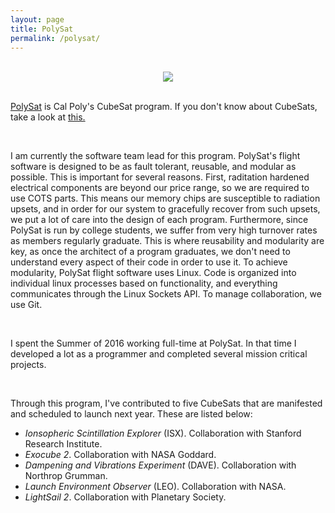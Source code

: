 ```yaml
---
layout: page
title: PolySat
permalink: /polysat/
---
```


<br>
<div style="text-align: center;">
	<img src="{{ site.baseurl }}/assets/polysat.jpg">
</div>
<br>

[PolySat](http://polysat.calpoly.edu) is Cal Poly's CubeSat program. If you don't know about CubeSats, take a look at [this.](https://en.wikipedia.org/wiki/CubeSat)

<br>

I am currently the software team lead for this program. PolySat's flight software is designed to be as fault tolerant, reusable, and modular as possible. This is important for several reasons. First, raditation hardened electrical components are beyond our price range, so we are required to use COTS parts. This means our memory chips are susceptible to radiation upsets, and in order for our system to gracefully recover from such upsets, we put a lot of care into the design of each program. Furthermore, since PolySat is run by college students, we suffer from very high turnover rates as members regularly graduate. This is where reusability and modularity are key, as once the architect of a program graduates, we don't need to understand every aspect of their code in order to use it. To achieve modularity, PolySat flight software uses Linux. Code is organized into individual linux processes based on functionality, and everything communicates through the Linux Sockets API. To manage collaboration, we use Git.

<br>

I spent the Summer of 2016 working full-time at PolySat. In that time I developed a lot as a programmer and completed several mission critical projects. 

<br>

Through this program, I've contributed to five CubeSats that are manifested and scheduled to launch next year. These are listed below:

- <i>Ionsopheric Scintillation Explorer</i> (ISX). Collaboration with Stanford Research Institute.
- <i>Exocube 2</i>. Collaboration with NASA Goddard.
- <i>Dampening and Vibrations Experiment</i> (DAVE). Collaboration with Northrop Grumman.
- <i>Launch Environment Observer</i> (LEO). Collaboration with NASA.
- <i>LightSail 2</i>. Collaboration with Planetary Society.

